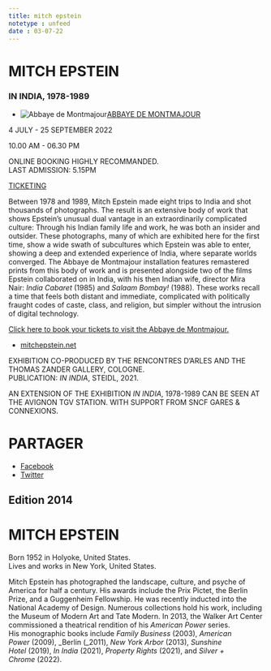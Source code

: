 ```yaml
---
title: mitch epstein
notetype : unfeed
date : 03-07-22
---
```


# MITCH EPSTEIN

### IN INDIA, 1978-1989

-   ![Abbaye de Montmajour](https://www.rencontres-arles.com/files/place_number_thumbnail_637.png)[ABBAYE DE MONTMAJOUR](https://www.rencontres-arles.com/en/expositions/map?p[]=40&)
    

4 JULY - 25 SEPTEMBER 2022

10.00 AM - 06.30 PM

ONLINE BOOKING HIGHLY RECOMMANDED.  
LAST ADMISSION: 5.15PM

[TICKETING](https://billetterie.rencontres-arles.com/prestation/Billetterie.html?process=7)

Between 1978 and 1989, Mitch Epstein made eight trips to India and shot thousands of photographs. The result is an extensive body of work that shows Epstein’s unusual dual vantage in an extraordinarily complicated culture: Through his Indian family life and work, he was both an insider and outsider. These photographs, many of which are exhibited here for the first time, show a wide swath of subcultures which Epstein was able to enter, showing a deep and extended experience of India, where separate worlds converged. The Abbaye de Montmajour installation features remastered prints from this body of work and is presented alongside two of the films Epstein collaborated on in India, with his then Indian wife, director Mira Nair: _India Cabaret_ (1985) and _Salaam Bombay!_ (1988). These works recall a time that feels both distant and immediate, complicated with politically fraught codes of caste, class, and religion, but simpler without the intrusion of digital technology.  
  
[Click here to book your tickets to visit the Abbaye de Montmajour.](https://tickets.monuments-nationaux.fr/fr-FR/familles)

-   [mitchepstein.net](https://mitchepstein.net/)

EXHIBITION CO-PRODUCED BY THE RENCONTRES D’ARLES AND THE THOMAS ZANDER GALLERY, COLOGNE.  
PUBLICATION: _IN INDIA_, STEIDL, 2021.  
  
AN EXTENSION OF THE EXHIBITION _IN INDIA_, 1978-1989 CAN BE SEEN AT THE AVIGNON TGV STATION. WITH SUPPORT FROM SNCF GARES & CONNEXIONS.

# PARTAGER

-   [Facebook](http://www.addthis.com/bookmark.php "Partager sur Facebook")
-   [Twitter](http://www.addthis.com/bookmark.php "Partager sur Twitter")

## Edition 2014

# MITCH EPSTEIN

Born 1952 in Holyoke, United States.  
Lives and works in New York, United States.

Mitch Epstein has photographed the landscape, culture, and psyche of America for half a century. His awards include the Prix Pictet, the Berlin Prize, and a Guggenheim Fellowship. He was recently inducted into the National Academy of Design. Numerous collections hold his work, including the Museum of Modern Art and Tate Modern. In 2013, the Walker Art Center commissioned a theatrical rendition of his _American Power_ series. His monographic books include _Family Business_ (2003), _American Power_ (2009), _Berlin (_2011), _New York Arbor_ (2013), _Sunshine Hotel_ (2019), _In India_ (2021), _Property Rights_ (2021), and _Silver + Chrome_ (2022).